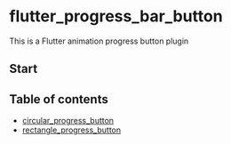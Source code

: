 # flutter_progress_bar_button

This is a Flutter animation progress button plugin

## Start

## Table of contents

- [circular_progress_button](#circular)
- [rectangle_progress_button](#rectangle)

